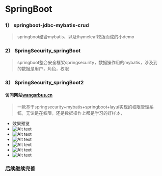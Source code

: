 # SpringBoot

 
###  1） springboot-jdbc-mybatis-crud 
 > springboot结合mybatis，以及thymeleaf模版而成的小demo

### 2） SpringSecurity_springBoot
> springboot整合安全框架springsecurity，数据操作用的mybatis，涉及到的数据是用户，角色，权限 
 
###  3） SpringSecurity_springBoot2

#### 访问网站[wangsrbus.cn](http://wangsrbus.cn) 

> 一款基于springsecurity+mybatis+springboot+layui实现的权限管理系统，无论是在权限，还是数据操作上都是学习的好样本，

- 效果预览
- ![Alt text](http://oxowv8x4l.bkt.clouddn.com/images/wangsr/1.png)
- ![Alt text](http://oxowv8x4l.bkt.clouddn.com/images/wangsr/2.png)
- ![Alt text](http://oxowv8x4l.bkt.clouddn.com/images/wangsr/3.png)
- ![Alt text](http://oxowv8x4l.bkt.clouddn.com/images/wangsr/4.png)
- ![Alt text](http://oxowv8x4l.bkt.clouddn.com/images/wangsr/5.png)
- ![Alt text](http://oxowv8x4l.bkt.clouddn.com/images/wangsr/6.png)

### 后续继续完善
